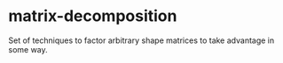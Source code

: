 # matrix-decomposition
Set of techniques to factor arbitrary shape matrices to take advantage in some way.
